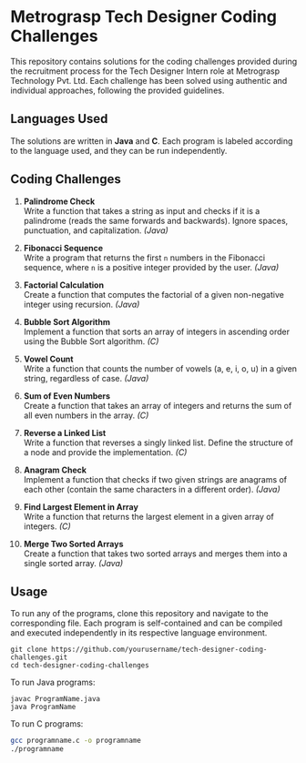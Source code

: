 # Metrograsp Tech Designer Coding Challenges

This repository contains solutions for the coding challenges provided during the recruitment process for the Tech Designer Intern role at Metrograsp Technology Pvt. Ltd. Each challenge has been solved using authentic and individual approaches, following the provided guidelines.

## Languages Used

The solutions are written in **Java** and **C**. Each program is labeled according to the language used, and they can be run independently. 

## Coding Challenges

1. **Palindrome Check**  
   Write a function that takes a string as input and checks if it is a palindrome (reads the same forwards and backwards). Ignore spaces, punctuation, and capitalization. *(Java)*

2. **Fibonacci Sequence**  
   Write a program that returns the first `n` numbers in the Fibonacci sequence, where `n` is a positive integer provided by the user. *(Java)*

3. **Factorial Calculation**  
   Create a function that computes the factorial of a given non-negative integer using recursion. *(Java)*

4. **Bubble Sort Algorithm**  
   Implement a function that sorts an array of integers in ascending order using the Bubble Sort algorithm. *(C)*

5. **Vowel Count**  
   Write a function that counts the number of vowels (a, e, i, o, u) in a given string, regardless of case. *(Java)*

6. **Sum of Even Numbers**  
   Create a function that takes an array of integers and returns the sum of all even numbers in the array. *(C)*

7. **Reverse a Linked List**  
   Write a function that reverses a singly linked list. Define the structure of a node and provide the implementation. *(C)*

8. **Anagram Check**  
   Implement a function that checks if two given strings are anagrams of each other (contain the same characters in a different order). *(Java)*

9. **Find Largest Element in Array**  
   Write a function that returns the largest element in a given array of integers. *(C)*

10. **Merge Two Sorted Arrays**  
    Create a function that takes two sorted arrays and merges them into a single sorted array. *(Java)*


## Usage

To run any of the programs, clone this repository and navigate to the corresponding file. Each program is self-contained and can be compiled and executed independently in its respective language environment.

```
git clone https://github.com/yourusername/tech-designer-coding-challenges.git
cd tech-designer-coding-challenges
```

To run Java programs:
```
javac ProgramName.java
java ProgramName
```

To run C programs:
```bash
gcc programname.c -o programname
./programname
```
